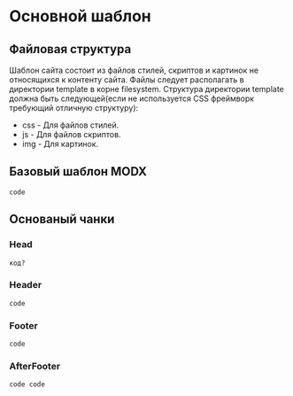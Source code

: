 # Основной шаблон

## Файловая структура

Шаблон сайта состоит из файлов стилей, скриптов и картинок не относящихся к контенту сайта. Файлы следует располагать в директории template в корне filesystem. 
Структура директории template должна быть следующей(если не используется CSS фреймворк требующий отличную структуру):

* css - Для файлов стилей.
* js - Для файлов скриптов.
* img - Для картинок.

## Базовый шаблон MODX

	code
	
## Основаный чанки
### Head
	код?
### Header
	code
### Footer
	code
### AfterFooter
	code code
